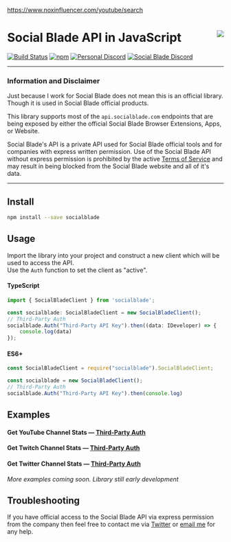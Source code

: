 https://www.noxinfluencer.com/youtube/search

# Social Blade API in JavaScript [<img align="right" src="https://cdn.tcole.me/socialblade-small.png">](https://github.com/TimothyCole/socialblade-js)

[![Build Status](https://travis-ci.com/TimothyCole/socialblade-js.svg?branch=master)](https://travis-ci.com/TimothyCole/socialblade-js)
[![npm](https://img.shields.io/npm/v/socialblade.svg)](https://www.npmjs.com/package/socialblade)
[![Personal Discord](https://img.shields.io/discord/313591755180081153.svg?label=Personal%20Discord&colorB=308bcd&maxAge=3600)](https://discordapp.com/invite/YFtfGwq)
[![Social Blade Discord](https://img.shields.io/discord/125022847562285056.svg?label=Social%20Blade%20Discord%20(Not%20for%20Support)&colorB=c84329&maxAge=3600)](https://socialblade.com/discord)

---

### Information and Disclaimer
Just because I work for Social Blade does not mean this is an official library. Though it is used in Social Blade official products.

This library supports most of the `api.socialblade.com` endpoints that are being exposed by either the official Social Blade Browser Extensions, Apps, or Website.

Social Blade's API is a private API used for Social Blade official tools and for companies with express written permission. Use of the Social Blade API without express permission is prohibited by the active [Terms of Service](https://socialblade.com/info/terms) and may result in being blocked from the Social Blade website and all of it's data.

---

## Install
```bash
npm install --save socialblade
```

## Usage
Import the library into your project and construct a new client which will be used to access the API.  
Use the `Auth` function to set the client as "active".

#### TypeScript
```ts
import { SocialBladeClient } from 'socialblade';

const socialblade: SocialBladeClient = new SocialBladeClient();
// Third-Party Auth
socialblade.Auth("Third-Party API Key").then((data: IDeveloper) => {
	console.log(data)
});
```

#### ES6+
```js
const SocialBladeClient = require("socialblade").SocialBladeClient;

const socialblade = new SocialBladeClient();
// Third-Party Auth
socialblade.Auth("Third-Party API Key").then(console.log)
```

## Examples
#### Get YouTube Channel Stats &mdash; [Third-Party Auth](examples/youtube-stats-Auth.js)
#### Get Twitch Channel Stats &mdash; [Third-Party Auth](examples/twitch-stats-Auth.js)
#### Get Twitter Channel Stats &mdash; [Third-Party Auth](examples/twitter-stats-Auth.js)
_More examples coming soon. Library still early development_

## Troubleshooting
If you have official access to the Social Blade API via express permission from the company then feel free to contact me via [Twitter](https://twitter.com/messages/compose?recipient_id=1690693537) or [email me](mailto:tim@timcole.me?cc=tim@socialblade.com&subject=Social%20Blade%20JavaScript%20Library%20Inquiry) for any help.
